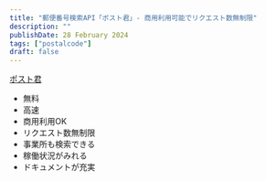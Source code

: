```yaml
---
title: "郵便番号検索API「ポスト君」- 商用利用可能でリクエスト数無制限"
description: ""
publishDate: 28 February 2024
tags: ["postalcode"]
draft: false
---
```


[ポスト君](https://postcode.teraren.com/)

- 無料
- 高速
- 商用利用OK
- リクエスト数無制限
- 事業所も検索できる
- 稼働状況がみれる
- ドキュメントが充実
